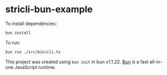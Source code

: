 # stricli-bun-example

To install dependencies:

```bash
bun install
```

To run:

```bash
bun run ./src/bin/cli.ts
```

This project was created using `bun init` in bun v1.1.22. [Bun](https://bun.sh) is a fast all-in-one JavaScript runtime.
